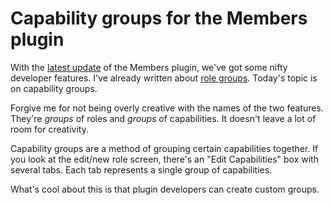 # Capability groups for the Members plugin

With the [latest update]() of the Members plugin, we've got some nifty developer features.  I've already written about [role groups](http://themehybrid.com/weblog/role-groups-in-the-members-plugin).  Today's topic is on capability groups.

Forgive me for not being overly creative with the names of the two features.  They're *groups* of roles and *groups* of capabilities.  It doesn't leave a lot of room for creativity.

Capability groups are a method of grouping certain capabilities together.  If you look at the edit/new role screen, there's an "Edit Capabilities" box with several tabs.  Each tab represents a single group of capabilities.

What's cool about this is that plugin developers can create custom groups.